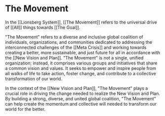 # The Movement

In the [[Lionsberg System]], [[The Movement]] refers to the universal drive of [[All]] things towards [[The Goal]]. 

"The Movement" refers to a diverse and inclusive global coalition of individuals, organizations, and communities dedicated to addressing the interconnected challenges of the [[Meta Crisis]] and working towards creating a better, more sustainable, and just future for all in accordance with the [[New Vision and Plan]]. "The Movement" is not a single, unified organization; instead, it comprises various groups and initiatives that share a common vision and values. It seeks to empower and inspire people from all walks of life to take action, foster change, and contribute to a collective transformation of our world.

In the context of the [[New Vision and Plan]], "The Movement" plays a crucial role in driving the change needed to realize the New Vision and Plan. By building a strong, diverse, and united global coalition, "The Movement" can help create the momentum and collective will needed to transform our world for the better.
